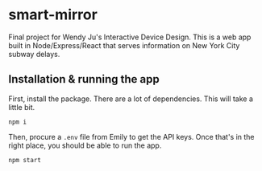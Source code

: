 # smart-mirror

Final project for Wendy Ju's Interactive Device Design. This is a web app built in Node/Express/React that serves information on New York City subway delays.

## Installation & running the app

First, install the package. There are a lot of dependencies. This will take a little bit.

```
npm i
```

Then, procure a ``.env`` file from Emily to get the API keys. Once that's in the right place, you should be able to run the app.

```
npm start
```
